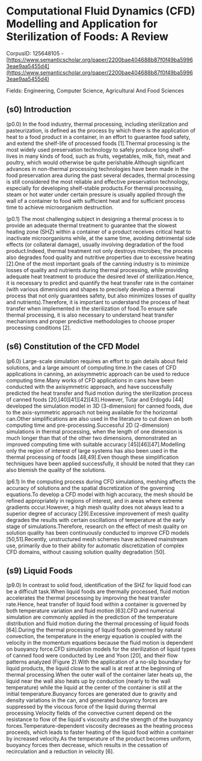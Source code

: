 # Computational Fluid Dynamics (CFD) Modelling and Application for Sterilization of Foods: A Review

CorpusID: 125648105 - [https://www.semanticscholar.org/paper/2200bae404688b87f0f49ba59963eae9aa5455d4](https://www.semanticscholar.org/paper/2200bae404688b87f0f49ba59963eae9aa5455d4)

Fields: Engineering, Computer Science, Agricultural And Food Sciences

## (s0) Introduction
(p0.0) In the food industry, thermal processing, including sterilization and pasteurization, is defined as the process by which there is the application of heat to a food product in a container, in an effort to guarantee food safety, and extend the shelf-life of processed foods [1].Thermal processing is the most widely used preservation technology to safely produce long shelf-lives in many kinds of food, such as fruits, vegetables, milk, fish, meat and poultry, which would otherwise be quite perishable.Although significant advances in non-thermal processing technologies have been made in the food preservation area during the past several decades, thermal processing is still considered the most reliable and effective preservation technology, especially for developing shelf-stable products.For thermal processing, steam or hot water under certain pressure is usually applied through the wall of a container to food with sufficient heat and for sufficient process time to achieve microorganism destruction.

(p0.1) The most challenging subject in designing a thermal process is to provide an adequate thermal treatment to guarantee that the slowest heating zone (SHZ) within a container of a product receives critical heat to inactivate microorganisms while, at the same time, avoiding detrimental side effects (or collateral damage), usually involving degradation of the food product.Indeed, thermal treatment not only destroys microbes; the process also degrades food quality and nutritive properties due to excessive heating [2].One of the most important goals of the canning industry is to minimize losses of quality and nutrients during thermal processing, while providing adequate heat treatment to produce the desired level of sterilization.Hence, it is necessary to predict and quantify the heat transfer rate in the container (with various dimensions and shapes to precisely develop a thermal process that not only guarantees safety, but also minimizes losses of quality and nutrients).Therefore, it is important to understand the process of heat transfer when implemented in the sterilization of food.To ensure safe thermal processing, it is also necessary to understand heat transfer mechanisms and proper predictive methodologies to choose proper processing conditions [2].
## (s6) Constitution of the CFD Model
(p6.0) Large-scale simulation requires an effort to gain details about field solutions, and a large amount of computing time.In the cases of CFD applications in canning, an axisymmetric approach can be used to reduce computing time.Many works of CFD applications in cans have been conducted with the axisymmetric approach, and have successfully predicted the heat transfer and fluid motion during the sterilization process of canned foods [20,[40][41][42][43].However, Tutar and Erdogdu [44] developed the simulation model in 3D (3-dimension) for canned foods, due to the axis-symmetric approach not being available for the horizontal can.Other simplifications are also used in the literature to cut down on both computing time and pre-processing.Successful 2D (2-dimension) simulations in thermal processing, when the length of one dimension is much longer than that of the other two dimensions, demonstrated an improved computing time with suitable accuracy [45][46][47].Modelling only the region of interest of large systems has also been used in the thermal processing of foods [48,49].Even though these simplification techniques have been applied successfully, it should be noted that they can also blemish the quality of the solutions.

(p6.1) In the computing process during CFD simulations, meshing affects the accuracy of solutions and the spatial discretization of the governing equations.To develop a CFD model with high accuracy, the mesh should be refined appropriately in regions of interest, and in areas where extreme gradients occur.However, a high mesh quality does not always lead to a superior degree of accuracy [29].Excessive improvement of mesh quality degrades the results with certain oscillations of temperature at the early stage of simulations.Therefore, research on the effect of mesh quality on solution quality has been continuously conducted to improve CFD models [50,51].Recently, unstructured mesh schemes have achieved mainstream use, primarily due to their ability for automatic discretization of complex CFD domains, without causing solution quality degradation [50].
## (s9) Liquid Foods
(p9.0) In contrast to solid food, identification of the SHZ for liquid food can be a difficult task.When liquid foods are thermally processed, fluid motion accelerates the thermal processing by improving the heat transfer rate.Hence, heat transfer of liquid food within a container is governed by both temperature variation and fluid motion [63].CFD and numerical simulation are commonly applied in the prediction of the temperature distribution and fluid motion during the thermal processing of liquid foods [64].During the thermal processing of liquid foods governed by natural convection, the temperature in the energy equation is coupled with the velocity in the momentum equations because the fluid motion is dependent on buoyancy force.CFD simulation models for the sterilization of liquid types of canned food were conducted by Lee and Yoon [20], and their flow patterns analyzed (Figure 2).With the application of a no-slip boundary for liquid products, the liquid close to the wall is at rest at the beginning of thermal processing.When the outer wall of the container later heats up, the liquid near the wall also heats up by conduction (nearly to the wall temperature) while the liquid at the center of the container is still at the initial temperature.Buoyancy forces are generated due to gravity and density variations in the can, and generated buoyancy forces are suppressed by the viscous force of the liquid during thermal processing.Velocity fields of the convective current depend on the resistance to flow of the liquid's viscosity and the strength of the buoyancy forces.Temperature-dependent viscosity decreases as the heating process proceeds, which leads to faster heating of the liquid food within a container by increased velocity.As the temperature of the product becomes uniform, buoyancy forces then decrease, which results in the cessation of recirculation and a reduction in velocity [6].
